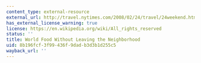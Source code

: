 ```yaml
---
content_type: external-resource
external_url: http://travel.nytimes.com/2008/02/24/travel/24weekend.html?scp=1&sq=world+food+neighborhood&st=nyt
has_external_license_warning: true
license: https://en.wikipedia.org/wiki/All_rights_reserved
status: ''
title: World Food Without Leaving the Neighborhood
uid: 8b196fcf-3f99-436f-9dad-b3d3b1d255c5
wayback_url: ''
---
```

